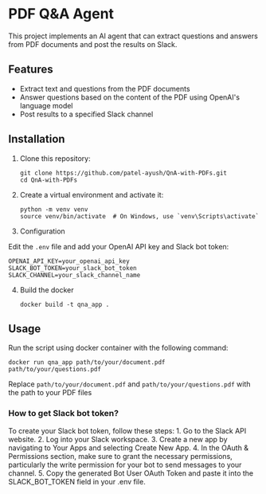 # PDF Q&A Agent

This project implements an AI agent that can extract questions and answers from PDF documents and post the results on Slack.

## Features

- Extract text and questions from the PDF documents
- Answer questions based on the content of the PDF using OpenAI's language model
- Post results to a specified Slack channel

## Installation

1. Clone this repository:
   ```
   git clone https://github.com/patel-ayush/QnA-with-PDFs.git
   cd QnA-with-PDFs
   ```

2. Create a virtual environment and activate it:
   ```
   python -m venv venv
   source venv/bin/activate  # On Windows, use `venv\Scripts\activate`
   ```

3. Configuration

Edit the `.env` file and add your OpenAI API key and Slack bot token:

```
OPENAI_API_KEY=your_openai_api_key
SLACK_BOT_TOKEN=your_slack_bot_token
SLACK_CHANNEL=your_slack_channel_name
```


4. Build the docker 
   ```
   docker build -t qna_app .
   ```

## Usage

Run the script using docker container with the following command:

   ```
   docker run qna_app path/to/your/document.pdf  path/to/your/questions.pdf 
   ```

Replace `path/to/your/document.pdf` and `path/to/your/questions.pdf`  with the path to your PDF files


### How to get Slack bot token?
To create your Slack bot token, follow these steps:
	1.	Go to the Slack API website.
	2.	Log into your Slack workspace.
	3.	Create a new app by navigating to Your Apps and selecting Create New App.
	4.	In the OAuth & Permissions section, make sure to grant the necessary permissions, particularly the write permission for your bot to send messages to your channel.
	5.	Copy the generated Bot User OAuth Token and paste it into the SLACK_BOT_TOKEN field in your .env file.

